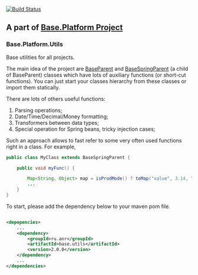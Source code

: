 [![Build Status](https://travis-ci.org/anr-ru/base.utils.svg?branch=master)](https://travis-ci.org/anr-ru/base.utils)

## A part of [Base.Platform Project](https://github.com/anr-ru/base.platform.parent)

### Base.Platform.Utils

Base utilities for all projects.

The main idea of the project are [BaseParent](./src/main/java/ru/anr/base/BaseParent.java) and
[BaseSpringParent](./src/main/java/ru/anr/base/BaseSpringParent.java) (a child of BaseParent) classes which have
lots of auxiliary functions (or short-cut functions). You can just start your classes hierarchy from these classes
or import them statically.

There are lots of others useful functions:

1. Parsing operations;
2. Date/Time/Decimal/Money formatting;
3. Transformers between data types;
4. Special operation for Spring beans, tricky injection cases;

Such an approach allows to fast refer to some very often used functions right in a class.
For example,

```java
public class MyClass extends BaseSpringParent {

    public void myFunc() {

        Map<String, Object> map = isProdMode() ? toMap("value", 3.14, "desc", "pi") : toMap();
        ...
    }
}
```

To start, please add the dependency below to your maven pom file.

```xml

<depepencies>
    ...
    <dependency>
        <groupId>ru.anr</groupId>
        <artifactId>base.utils</artifactId>
        <version>2.0.0</version>
    </dependency>
    ...
</dependencies>
```
